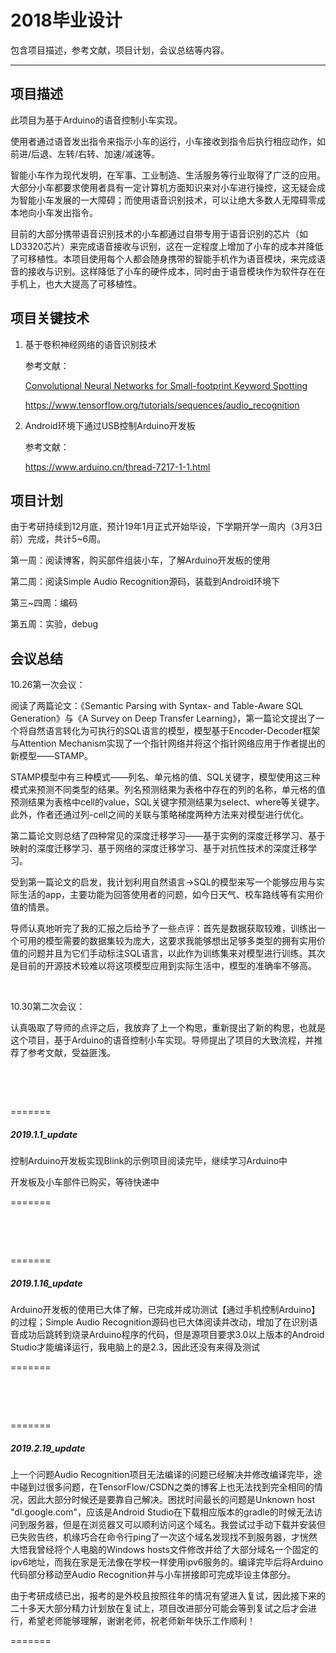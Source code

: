 # 2018毕业设计

包含项目描述，参考文献，项目计划，会议总结等内容。

---

## 项目描述

此项目为基于Arduino的语音控制小车实现。

使用者通过语音发出指令来指示小车的运行，小车接收到指令后执行相应动作，如前进/后退、左转/右转、加速/减速等。

智能小车作为现代发明，在军事、工业制造、生活服务等行业取得了广泛的应用。大部分小车都要求使用者具有一定计算机方面知识来对小车进行操控，这无疑会成为智能小车发展的一大障碍；而使用语音识别技术，可以让绝大多数人无障碍零成本地向小车发出指令。

目前的大部分携带语音识别技术的小车都通过自带专用于语音识别的芯片（如LD3320芯片）来完成语音接收与识别，这在一定程度上增加了小车的成本并降低了可移植性。本项目使用每个人都会随身携带的智能手机作为语音模块，来完成语音的接收与识别。这样降低了小车的硬件成本，同时由于语音模块作为软件存在在手机上，也大大提高了可移植性。

## 项目关键技术

1. 基于卷积神经网络的语音识别技术

   参考文献：

   <a href="https://www.isca-speech.org/archive/interspeech_2015/papers/i15_1478.pdf">Convolutional Neural Networks for Small-footprint Keyword Spotting</a>

   https://www.tensorflow.org/tutorials/sequences/audio_recognition

2. Android环境下通过USB控制Arduino开发板

   参考文献：

   https://www.arduino.cn/thread-7217-1-1.html

## 项目计划

由于考研持续到12月底，预计19年1月正式开始毕设，下学期开学一周内（3月3日前）完成，共计5~6周。

第一周：阅读博客，购买部件组装小车，了解Arduino开发板的使用

第二周：阅读Simple Audio Recognition源码，装载到Android环境下

第三~四周：编码

第五周：实验，debug

## 会议总结

10.26第一次会议：

阅读了两篇论文：《Semantic Parsing with Syntax- and Table-Aware SQL Generation》与《A Survey on Deep Transfer Learning》，第一篇论文提出了一个将自然语言转化为可执行的SQL语言的模型，模型基于Encoder-Decoder框架与Attention Mechanism实现了一个指针网络并将这个指针网络应用于作者提出的新模型——STAMP。

STAMP模型中有三种模式——列名、单元格的值、SQL关键字，模型使用这三种模式来预测不同类型的结果。列名预测结果为表格中存在的列的名称，单元格的值预测结果为表格中cell的value，SQL关键字预测结果为select、where等关键字。此外，作者还通过列-cell之间的关联与策略梯度两种方法来对模型进行优化。

第二篇论文则总结了四种常见的深度迁移学习——基于实例的深度迁移学习、基于映射的深度迁移学习、基于网络的深度迁移学习、基于对抗性技术的深度迁移学习。

受到第一篇论文的启发，我计划利用自然语言->SQL的模型来写一个能够应用与实际生活的app，主要功能为回答使用者的问题，如今日天气、校车路线等有实用价值的情景。

导师认真地听完了我的汇报之后给予了一些点评：首先是数据获取较难，训练出一个可用的模型需要的数据集较为庞大，这要求我能够想出足够多类型的拥有实用价值的问题并且为它们手动标注SQL语言，以此作为训练集来对模型进行训练。其次是目前的开源技术较难以将这项模型应用到实际生活中，模型的准确率不够高。

&nbsp;

10.30第二次会议：

认真吸取了导师的点评之后，我放弃了上一个构思，重新提出了新的构思，也就是这个项目，基于Arduino的语音控制小车实现。导师提出了项目的大致流程，并推荐了参考文献，受益匪浅。

&nbsp;

&nbsp;

=======

##### 2019.1.1_update

控制Arduino开发板实现Blink的示例项目阅读完毕，继续学习Arduino中

开发板及小车部件已购买，等待快递中

=======

&nbsp;

&nbsp;

=======

##### 2019.1.16_update

Arduino开发板的使用已大体了解，已完成并成功测试【通过手机控制Arduino】的过程；Simple Audio Recognition源码也已大体阅读并改动，增加了在识别语音成功后跳转到烧录Arduino程序的代码，但是源项目要求3.0以上版本的Android Studio才能编译运行，我电脑上的是2.3，因此还没有来得及测试

=======

&nbsp;

&nbsp;

=======

##### 2019.2.19_update

上一个问题Audio Recognition项目无法编译的问题已经解决并修改编译完毕，途中碰到过很多问题，在TensorFlow/CSDN之类的博客上也无法找到完全相同的情况，因此大部分时候还是要靠自己解决。困扰时间最长的问题是Unknown host "dl.google.com"，应该是Android Studio在下载相应版本的gradle的时候无法访问到服务器，但是在浏览器又可以顺利访问这个域名。我尝试过手动下载并安装但已失败告终，机缘巧合在命令行ping了一次这个域名发现找不到服务器，才恍然大悟我曾经将个人电脑的Windows hosts文件修改并给了大部分域名一个固定的ipv6地址，而我在家是无法像在学校一样使用ipv6服务的。编译完毕后将Arduino代码部分移动至Audio Recognition并与小车拼接即可完成毕设主体部分。

由于考研成绩已出，报考的是外校且按照往年的情况有望进入复试，因此接下来的二十多天大部分精力计划放在复试上，项目改进部分可能会等到复试之后才会进行，希望老师能够理解，谢谢老师，祝老师新年快乐工作顺利！

=======